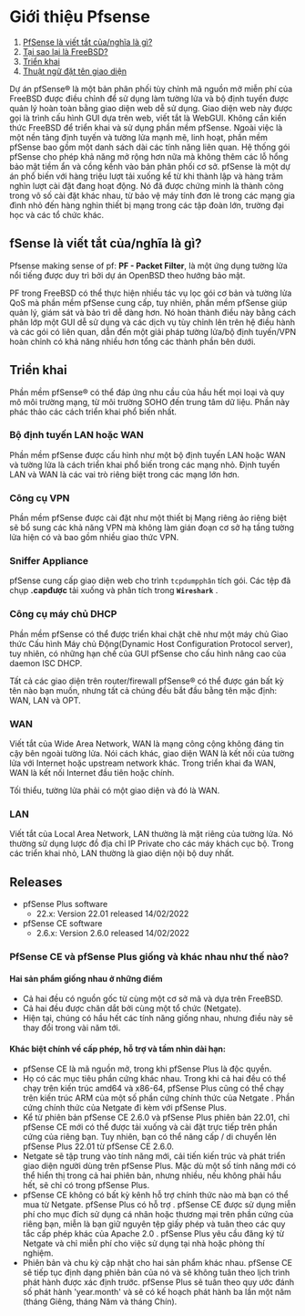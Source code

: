 # Giới thiệu Pfsense
1. [PfSense là viết tắt của/nghĩa là gì?]()
1. [Tại sao lại là FreeBSD?]()
1. [Triển khai]()
1. [Thuật ngữ đặt tên giao diện]()

Dự án pfSense® là một bản phân phối tùy chỉnh mã nguồn mở miễn phí của FreeBSD được điều chỉnh để sử dụng làm tường lửa và bộ định tuyến được quản lý hoàn toàn bằng giao diện web dễ sử dụng. Giao diện web này được gọi là trình cấu hình GUI dựa trên web, viết tắt là WebGUI. Không cần kiến ​​thức FreeBSD để triển khai và sử dụng phần mềm pfSense. Ngoài việc là một nền tảng định tuyến và tường lửa mạnh mẽ, linh hoạt, phần mềm pfSense bao gồm một danh sách dài các tính năng liên quan. Hệ thống gói pfSense cho phép khả năng mở rộng hơn nữa mà không thêm các lỗ hổng bảo mật tiềm ẩn và cồng kềnh vào bản phân phối cơ sở. pfSense là một dự án phổ biến với hàng triệu lượt tải xuống kể từ khi thành lập và hàng trăm nghìn lượt cài đặt đang hoạt động. Nó đã được chứng minh là thành công trong vô số cài đặt khác nhau, từ bảo vệ máy tính đơn lẻ trong các mạng gia đình nhỏ đến hàng nghìn thiết bị mạng trong các tập đoàn lớn, trường đại học và các tổ chức khác.
## fSense là viết tắt của/nghĩa là gì?

Pfsense making sense of pf: **PF - Packet Filter**, là một ứng dụng tường lửa nổi tiếng được duy trì bởi dự án OpenBSD theo hướng bảo mật.

PF trong FreeBSD có thể thực hiện nhiều tác vụ lọc gói cơ bản và tường lửa QoS mà phần mềm pfSense cung cấp, tuy nhiên, phần mềm pfSense giúp quản lý, giám sát và bảo trì dễ dàng hơn. Nó hoàn thành điều này bằng cách phân lớp một GUI dễ sử dụng và các dịch vụ tùy chỉnh lên trên hệ điều hành và các gói có liên quan, dẫn đến một giải pháp tường lửa/bộ định tuyến/VPN hoàn chỉnh có khả năng nhiều hơn tổng các thành phần bên dưới.

## Triển khai
Phần mềm pfSense® có thể đáp ứng nhu cầu của hầu hết mọi loại và quy mô môi trường mạng, từ môi trường SOHO đến trung tâm dữ liệu. Phần này phác thảo các cách triển khai phổ biến nhất.
### Bộ định tuyến LAN hoặc WAN
Phần mềm pfSense được cấu hình như một bộ định tuyến LAN hoặc WAN và tường lửa là cách triển khai phổ biến trong các mạng nhỏ. Định tuyến LAN và WAN là các vai trò riêng biệt trong các mạng lớn hơn.

### Công cụ VPN
Phần mềm pfSense được cài đặt như một thiết bị Mạng riêng ảo riêng biệt sẽ bổ sung các khả năng VPN mà không làm gián đoạn cơ sở hạ tầng tường lửa hiện có và bao gồm nhiều giao thức VPN.

### Sniffer Appliance
pfSense cung cấp giao diện web cho trình `tcpdumpphân` tích gói. Các tệp đã chụp **.capđược** tải xuống và phân tích trong **`Wireshark`** .
### Công cụ máy chủ DHCP
Phần mềm pfSense có thể được triển khai chặt chẽ như  một máy chủ Giao thức Cấu hình Máy chủ Động(Dynamic Host Configuration Protocol server), tuy nhiên, có những hạn chế của GUI pfSense cho cấu hình nâng cao của daemon ISC DHCP.

Tất cả các giao diện trên router/firewall pfSense® có thể được gán bất kỳ tên nào bạn muốn, nhưng tất cả chúng đều bắt đầu bằng tên mặc định: WAN, LAN và OPT.
### WAN

Viết tắt của Wide Area Network, WAN là mạng công cộng không đáng tin cậy bên ngoài tường lửa. Nói cách khác, giao diện WAN là kết nối của tường lửa với Internet hoặc upstream network khác. Trong triển khai đa WAN, WAN là kết nối Internet đầu tiên hoặc chính.

Tối thiểu, tường lửa phải có một giao diện và đó là WAN.
### LAN

Viết tắt của Local Area Network, LAN thường là mặt riêng của tường lửa. Nó thường sử dụng lược đồ địa chỉ IP Private cho các máy khách cục bộ. Trong các triển khai nhỏ, LAN thường là giao diện nội bộ duy nhất.
## Releases
* pfSense Plus software
    * 22.x: Version 22.01 released 14/02/2022
* pfSense CE software
    * 2.6.x: Version 2.6.0 released 14/02/2022
### PfSense CE và pfSense Plus giống và khác nhau như thế nào?
#### Hai sản phẩm giống nhau ở những điểm
* Cả hai đều có nguồn gốc từ cùng một cơ sở mã và dựa trên FreeBSD.
* Cả hai đều được chăn dắt bởi cùng một tổ chức (Netgate).
* Hiện tại, chúng có hầu hết các tính năng giống nhau, nhưng điều này sẽ thay đổi trong vài năm tới.
#### Khác biệt chính về cấp phép, hỗ trợ và tầm nhìn dài hạn:
* pfSense CE là mã nguồn mở, trong khi pfSense Plus là độc quyền.
* Họ có các mục tiêu phần cứng khác nhau. Trong khi cả hai đều có thể chạy trên kiến ​​trúc amd64 và x86-64, pfSense Plus cũng có thể chạy trên kiến ​​trúc ARM của một số phần cứng chính thức của Netgate . Phần cứng chính thức của Netgate đi kèm với pfSense Plus.
* Kể từ phiên bản pfSense CE 2.6.0 và pfSense Plus phiên bản 22.01, chỉ pfSense CE mới có thể được tải xuống và cài đặt trực tiếp trên phần cứng của riêng bạn. Tuy nhiên, bạn có thể nâng cấp / di chuyển lên pfSense Plus 22.01 từ pfSense CE 2.6.0.
* Netgate sẽ tập trung vào tính năng mới, cải tiến kiến ​​trúc và phát triển giao diện người dùng trên pfSense Plus. Mặc dù một số tính năng mới có thể hiển thị trong cả hai phiên bản, nhưng nhiều, nếu không phải hầu hết, sẽ chỉ có trong pfSense Plus.
* pfSense CE không có bất kỳ kênh hỗ trợ chính thức nào mà bạn có thể mua từ Netgate. pfSense Plus có hỗ trợ .
pfSense CE được sử dụng miễn phí cho mục đích sử dụng cá nhân hoặc thương mại trên phần cứng của riêng bạn, miễn là bạn giữ nguyên tệp giấy phép và tuân theo các quy tắc cấp phép khác của Apache 2.0 . pfSense Plus yêu cầu đăng ký từ Netgate và chỉ miễn phí cho việc sử dụng tại nhà hoặc phòng thí nghiệm.
* Phiên bản và chu kỳ cập nhật cho hai sản phẩm khác nhau. pfSense CE sẽ tiếp tục định dạng phiên bản của nó và sẽ không tuân theo lịch trình phát hành được xác định trước. pfSense Plus sẽ tuân theo quy ước đánh số phát hành 'year.month' và sẽ có kế hoạch phát hành ba lần một năm (tháng Giêng, tháng Năm và tháng Chín).
